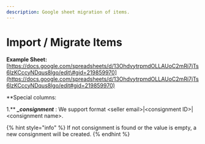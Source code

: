 ```yaml
---
description: Google sheet migration of items.
---
```


# Import / Migrate Items

**Example Sheet:** [https://docs.google.com/spreadsheets/d/13OhdvytrpmdOLLAUoC2mRi7jTs6lzKCccyNDqus8lgo/edit\#gid=219859970](https://docs.google.com/spreadsheets/d/13OhdvytrpmdOLLAUoC2mRi7jTs6lzKCccyNDqus8lgo/edit#gid=219859970)

**Special columns:  
  
1.** _**\_consignment**_  :  We support format  &lt;seller email&gt;\|&lt;consignment ID&gt;\|&lt;consignment name&gt;.

{% hint style="info" %}
If not consignment is found or the value is empty, a new consignment will be created.
{% endhint %}





